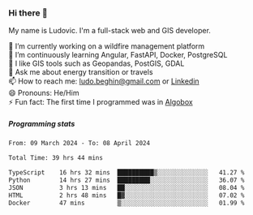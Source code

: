 ### Hi there 👋

My name is Ludovic. I'm a full-stack web and GIS developer.

 🔭 I’m currently working on a wildfire management platform<br/>
 🌱 I’m continuously learning Angular, FastAPI, Docker, PostgreSQL<br/>
 👯 I like GIS tools such as Geopandas, PostGIS, GDAL<br/>
 💬 Ask me about energy transition or travels<br/>
 📫 How to reach me: ludo.beghin@gmail.com or [Linkedin](https://www.linkedin.com/in/ludovic-beghin/)<br/>
 😄 Pronouns: He/Him<br/>
 ⚡ Fun fact: The first time I programmed was in [Algobox](https://fr.wikipedia.org/wiki/Algobox)<br/>

##### Programming stats
<!--START_SECTION:waka-->

```txt
From: 09 March 2024 - To: 08 April 2024

Total Time: 39 hrs 44 mins

TypeScript    16 hrs 32 mins  ██████████▒░░░░░░░░░░░░░░   41.27 %
Python        14 hrs 27 mins  █████████░░░░░░░░░░░░░░░░   36.07 %
JSON          3 hrs 13 mins   ██░░░░░░░░░░░░░░░░░░░░░░░   08.04 %
HTML          2 hrs 48 mins   █▓░░░░░░░░░░░░░░░░░░░░░░░   07.02 %
Docker        47 mins         ▒░░░░░░░░░░░░░░░░░░░░░░░░   01.99 %
```

<!--END_SECTION:waka-->
